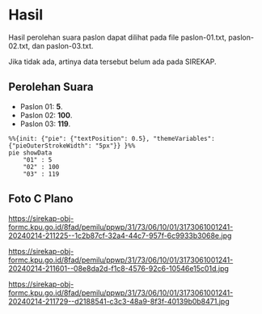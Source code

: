# Hasil

Hasil perolehan suara paslon dapat dilihat pada file paslon-01.txt, paslon-02.txt, dan paslon-03.txt.

Jika tidak ada, artinya data tersebut belum ada pada SIREKAP.

## Perolehan Suara

 * Paslon 01: **5**.
 * Paslon 02: **100**.
 * Paslon 03: **119**.

```mermaid
%%{init: {"pie": {"textPosition": 0.5}, "themeVariables": {"pieOuterStrokeWidth": "5px"}} }%%
pie showData
    "01" : 5
    "02" : 100
    "03" : 119
```
## Foto C Plano

https://sirekap-obj-formc.kpu.go.id/8fad/pemilu/ppwp/31/73/06/10/01/3173061001241-20240214-211225--1c2b87cf-32a4-44c7-957f-6c9933b3068e.jpg

https://sirekap-obj-formc.kpu.go.id/8fad/pemilu/ppwp/31/73/06/10/01/3173061001241-20240214-211601--08e8da2d-f1c8-4576-92c6-10546e15c01d.jpg

https://sirekap-obj-formc.kpu.go.id/8fad/pemilu/ppwp/31/73/06/10/01/3173061001241-20240214-211729--d2188541-c3c3-48a9-8f3f-40139b0b8471.jpg
